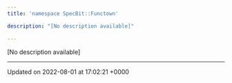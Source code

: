 ```yaml
---
title: 'namespace SpecBit::Functown'

description: "[No description available]"

---
```







[No description available]






-------------------------------

Updated on 2022-08-01 at 17:02:21 +0000